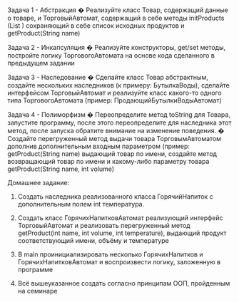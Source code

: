 Задача 1 - Абстракция
    � Реализуйте класс Товар, содержащий данные о товаре, 
    и ТорговыйАвтомат, содержащий в себе методы
    initProducts (List <Product>) сохраняющий
    в себе список исходных продуктов и getProduct(String name)

Задача 2 - Инкапсуляция
    � Реализуйте конструкторы, get/set методы,
    постройте логику ТорговогоАвтомата на основе кода
    сделанного в предыдущем задании

Задача 3 - Наследование
    � Сделайте класс Товар абстрактным, создайте нескольких 
    наследников (к примеру: БутылкаВоды),
    сделайте интерфейсом ТорговыйАвтомат и реализуйте класс 
    какого-то одного типа
    ТорговогоАвтомата (пример: ПродающийБутылкиВодыАвтомат)

Задача 4 - Полиморфизм
    � Переопределите метод toString для Товара,
    запустите программу, после этого переопределите для
    наследника этот метод, после запуска обратите внимание
    на изменение поведения.
    � Создайте перегруженный метод выдачи товара ТорговымАвтоматом
    дополнив дополнительным
    входным параметром (пример: getProduct(String name) выдающий товар
    по имени, создайте метод
    возвращающий товар по имени и какому-либо параметру товара
    getProduct(String name, int volume)

Домашнее задание:

1. Создать наследника реализованного класса ГорячийНапиток с дополнительным полем int температура.

2. Создать класс ГорячихНапитковАвтомат реализующий интерфейс ТорговыйАвтомат и реализовать перегруженный метод getProduct(int name, int volume, int temperature), выдающий продукт соответствующий имени, объёму и температуре

3. В main проинициализировать несколько ГорячихНапитков и ГорячихНапитковАвтомат и воспроизвести логику, заложенную в программе

4. Всё вышеуказанное создать согласно принципам ООП, пройденным на семинаре